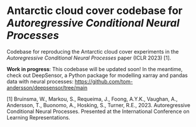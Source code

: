 # Antarctic cloud cover codebase for _Autoregressive Conditional Neural Processes_
Codebase for reproducing the Antarctic cloud cover experiments in the _Autoregressive Conditional Neural Processes_ paper (ICLR 2023) [1].

**Work in progress**: This codebase will be updated soon! In the meantime, check out DeepSensor, a Python package for modelling xarray and pandas data with neural processes: https://github.com/tom-andersson/deepsensor/tree/main



[1] Bruinsma, W., Markou, S., Requeima, J., Foong, A.Y.K., Vaughan, A., Andersson, T., Buonomo, A., Hosking, S., Turner, R.E., 2023. Autoregressive Conditional Neural Processes. Presented at the International Conference on Learning Representations.
